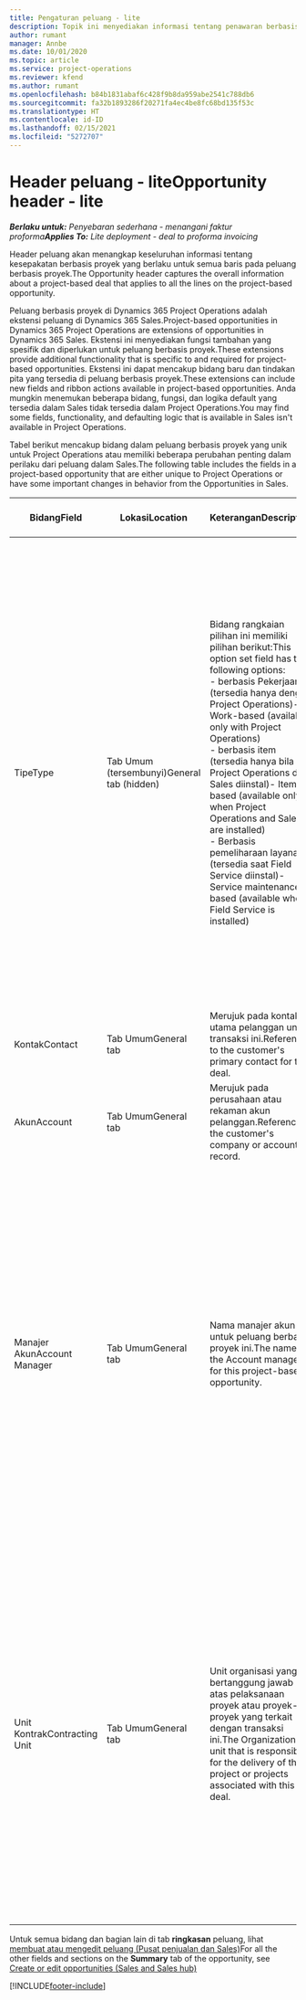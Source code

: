 ```yaml
---
title: Pengaturan peluang - lite
description: Topik ini menyediakan informasi tentang penawaran berbasis proyek dan baris peluang berbasis proyek.
author: rumant
manager: Annbe
ms.date: 10/01/2020
ms.topic: article
ms.service: project-operations
ms.reviewer: kfend
ms.author: rumant
ms.openlocfilehash: b84b1831abaf6c428f9b8da959abe2541c788db6
ms.sourcegitcommit: fa32b1893286f20271fa4ec4be8fc68bd135f53c
ms.translationtype: HT
ms.contentlocale: id-ID
ms.lasthandoff: 02/15/2021
ms.locfileid: "5272707"
---
```

# <a name="opportunity-header---lite"></a><span data-ttu-id="08f0f-103">Header peluang - lite</span><span class="sxs-lookup"><span data-stu-id="08f0f-103">Opportunity header - lite</span></span>

<span data-ttu-id="08f0f-104">_**Berlaku untuk:** Penyebaran sederhana - menangani faktur proforma_</span><span class="sxs-lookup"><span data-stu-id="08f0f-104">_**Applies To:** Lite deployment - deal to proforma invoicing_</span></span>

<span data-ttu-id="08f0f-105">Header peluang akan menangkap keseluruhan informasi tentang kesepakatan berbasis proyek yang berlaku untuk semua baris pada peluang berbasis proyek.</span><span class="sxs-lookup"><span data-stu-id="08f0f-105">The Opportunity header captures the overall information about a project-based deal that applies to all the lines on the project-based opportunity.</span></span>

<span data-ttu-id="08f0f-106">Peluang berbasis proyek di Dynamics 365 Project Operations adalah ekstensi peluang di Dynamics 365 Sales.</span><span class="sxs-lookup"><span data-stu-id="08f0f-106">Project-based opportunities in Dynamics 365 Project Operations are extensions of opportunities in Dynamics 365 Sales.</span></span> <span data-ttu-id="08f0f-107">Ekstensi ini menyediakan fungsi tambahan yang spesifik dan diperlukan untuk peluang berbasis proyek.</span><span class="sxs-lookup"><span data-stu-id="08f0f-107">These extensions provide additional functionality that is specific to and required for project-based opportunities.</span></span> <span data-ttu-id="08f0f-108">Ekstensi ini dapat mencakup bidang baru dan tindakan pita yang tersedia di peluang berbasis proyek.</span><span class="sxs-lookup"><span data-stu-id="08f0f-108">These extensions can include new fields and ribbon actions available in project-based opportunities.</span></span> <span data-ttu-id="08f0f-109">Anda mungkin menemukan beberapa bidang, fungsi, dan logika default yang tersedia dalam Sales tidak tersedia dalam Project Operations.</span><span class="sxs-lookup"><span data-stu-id="08f0f-109">You may find some fields, functionality, and defaulting logic that is available in Sales isn't available in Project Operations.</span></span>

<span data-ttu-id="08f0f-110">Tabel berikut mencakup bidang dalam peluang berbasis proyek yang unik untuk Project Operations atau memiliki beberapa perubahan penting dalam perilaku dari peluang dalam Sales.</span><span class="sxs-lookup"><span data-stu-id="08f0f-110">The following table includes the fields in a project-based opportunity that are either unique to Project Operations or have some important changes in behavior from the Opportunities in Sales.</span></span>

| <span data-ttu-id="08f0f-111">**Bidang**</span><span class="sxs-lookup"><span data-stu-id="08f0f-111">**Field**</span></span> | <span data-ttu-id="08f0f-112">**Lokasi**</span><span class="sxs-lookup"><span data-stu-id="08f0f-112">**Location**</span></span> | <span data-ttu-id="08f0f-113">**Keterangan**</span><span class="sxs-lookup"><span data-stu-id="08f0f-113">**Description**</span></span> | <span data-ttu-id="08f0f-114">**Dampak hilir**</span><span class="sxs-lookup"><span data-stu-id="08f0f-114">**Downstream impact**</span></span> |
| --- | --- | --- | --- |
| <span data-ttu-id="08f0f-115">Tipe</span><span class="sxs-lookup"><span data-stu-id="08f0f-115">Type</span></span> | <span data-ttu-id="08f0f-116">Tab Umum (tersembunyi)</span><span class="sxs-lookup"><span data-stu-id="08f0f-116">General tab (hidden)</span></span> | <span data-ttu-id="08f0f-117">Bidang rangkaian pilihan ini memiliki pilihan berikut:</span><span class="sxs-lookup"><span data-stu-id="08f0f-117">This option set field has the following options:</span></span></br><span data-ttu-id="08f0f-118">- berbasis Pekerjaan (tersedia hanya dengan Project Operations)</span><span class="sxs-lookup"><span data-stu-id="08f0f-118">- Work-based (available only with Project Operations)</span></span></br><span data-ttu-id="08f0f-119">- berbasis item (tersedia hanya bila Project Operations dan Sales diinstal)</span><span class="sxs-lookup"><span data-stu-id="08f0f-119">- Item-based (available only when Project Operations and Sales are installed)</span></span></br><span data-ttu-id="08f0f-120">- Berbasis pemeliharaan layanan (tersedia saat Field Service diinstal)</span><span class="sxs-lookup"><span data-stu-id="08f0f-120">- Service maintenance-based (available when Field Service is installed)</span></span> | <span data-ttu-id="08f0f-121">Bila Anda menggunakan Project Operations, nilai bidang ini secara otomatis diatur ke **berbasis pekerjaan** yang mengelompokkan peluang sebagai berbasis proyek.</span><span class="sxs-lookup"><span data-stu-id="08f0f-121">When you use Project Operations, this field value is automatically set to **Work-based** which classifies the Opportunity as project-based.</span></span> <span data-ttu-id="08f0f-122">Sebuah Peluang harus berbasis proyek untuk mengaktifkan semua ekstensi dan fungsi khusus proyek di proses penjualan hilir untuk transaksi ini.</span><span class="sxs-lookup"><span data-stu-id="08f0f-122">An Opportunity should be project-based to enable all project-specific extensions and functionality in the downstream sales process for this deal.</span></span> |
| <span data-ttu-id="08f0f-123">Kontak</span><span class="sxs-lookup"><span data-stu-id="08f0f-123">Contact</span></span> | <span data-ttu-id="08f0f-124">Tab Umum</span><span class="sxs-lookup"><span data-stu-id="08f0f-124">General tab</span></span> | <span data-ttu-id="08f0f-125">Merujuk pada kontak utama pelanggan untuk transaksi ini.</span><span class="sxs-lookup"><span data-stu-id="08f0f-125">Reference to the customer's primary contact for this deal.</span></span> | |
| <span data-ttu-id="08f0f-126">Akun</span><span class="sxs-lookup"><span data-stu-id="08f0f-126">Account</span></span> | <span data-ttu-id="08f0f-127">Tab Umum</span><span class="sxs-lookup"><span data-stu-id="08f0f-127">General tab</span></span> | <span data-ttu-id="08f0f-128">Merujuk pada perusahaan atau rekaman akun pelanggan.</span><span class="sxs-lookup"><span data-stu-id="08f0f-128">Reference to the customer's company or account record.</span></span> | |
| <span data-ttu-id="08f0f-129">Manajer Akun</span><span class="sxs-lookup"><span data-stu-id="08f0f-129">Account Manager</span></span> | <span data-ttu-id="08f0f-130">Tab Umum</span><span class="sxs-lookup"><span data-stu-id="08f0f-130">General tab</span></span> | <span data-ttu-id="08f0f-131">Nama manajer akun untuk peluang berbasis proyek ini.</span><span class="sxs-lookup"><span data-stu-id="08f0f-131">The name of the Account manager for this project-based opportunity.</span></span> | <span data-ttu-id="08f0f-132">Manajer akun bertanggung jawab untuk mengelola hubungan dengan pelanggan melalui penyelesaian proyek ini.</span><span class="sxs-lookup"><span data-stu-id="08f0f-132">The Account manager is responsible for managing the relationship with the customer through the completion of this project.</span></span> <span data-ttu-id="08f0f-133">Berdasarkan rekaman sumber daya yang dapat dipesan terkait dengan manajer akun, unit kontrak menjadi default.</span><span class="sxs-lookup"><span data-stu-id="08f0f-133">Based on the bookable resource record tied to the Account manager, the contracting unit is defaulted.</span></span> |
| <span data-ttu-id="08f0f-134">Unit Kontrak</span><span class="sxs-lookup"><span data-stu-id="08f0f-134">Contracting Unit</span></span> | <span data-ttu-id="08f0f-135">Tab Umum</span><span class="sxs-lookup"><span data-stu-id="08f0f-135">General tab</span></span> | <span data-ttu-id="08f0f-136">Unit organisasi yang bertanggung jawab atas pelaksanaan proyek atau proyek-proyek yang terkait dengan transaksi ini.</span><span class="sxs-lookup"><span data-stu-id="08f0f-136">The Organization unit that is responsible for the delivery of the project or projects associated with this deal.</span></span> | <span data-ttu-id="08f0f-137">Unit kontrak adalah divisi perusahaan yang akan menyelesaikan proyek setelah transaksi ditutup.</span><span class="sxs-lookup"><span data-stu-id="08f0f-137">The contracting unit is the division of the company that will complete the project(s) after the deal is closed.</span></span> <span data-ttu-id="08f0f-138">Setiap unit kontrak memiliki mata uang, dan mata uang ini digunakan untuk melaporkan perkiraan dan biaya aktual yang timbul selama proyek.</span><span class="sxs-lookup"><span data-stu-id="08f0f-138">Every contracting unit has a currency, and this currency is used to report estimated and actual costs incurred during the project.</span></span> |

<span data-ttu-id="08f0f-139">Untuk semua bidang dan bagian lain di tab **ringkasan** peluang, lihat [membuat atau mengedit peluang (Pusat penjualan dan Sales)](https://docs.microsoft.com/dynamics365/sales-enterprise/create-edit-opportunity-sales)</span><span class="sxs-lookup"><span data-stu-id="08f0f-139">For all the other fields and sections on the **Summary** tab of the opportunity, see [Create or edit opportunities (Sales and Sales hub)](https://docs.microsoft.com/dynamics365/sales-enterprise/create-edit-opportunity-sales)</span></span>


[!INCLUDE[footer-include](../../includes/footer-banner.md)]